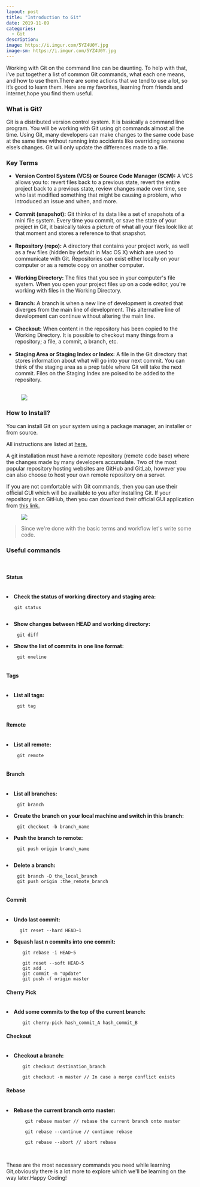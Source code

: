```yaml
---
layout: post
title: "Introduction to Git"
date: 2019-11-09
categories:
  - Git
description:
image: https://i.imgur.com/5YZ4U0Y.jpg
image-sm: https://i.imgur.com/5YZ4U0Y.jpg
---
```


Working with Git on the command line can be daunting. To help with that, i’ve put together a list of common Git commands, what each one means, and how to use them.There are some actions that we tend to use a lot, so it’s good to learn them. Here are my favorites, learning from friends and internet,hope you find them useful.
<br>

<h3>What is Git? </h3>

Git is a distributed version control system. It is basically a command line program. You will be working with Git using git commands almost all the time. Using Git, many developers can make changes to the same code base at the same time without running into accidents like overriding someone else’s changes. Git will only update the differences made to a file.

<h3>Key Terms</h3>


<ul>
  <li><strong>Version Control System (VCS) or Source Code Manager (SCM):</strong> A VCS allows you to:
revert files back to a previous state, revert the entire project back to a previous state,
review changes made over time, see who last modified something that might be causing
a problem, who introduced an issue and when, and more. </li><br>
  <li><strong>Commit (snapshot):</strong> Git thinks of its data like a set of snapshots of a mini file system.
Every time you commit, or save the state of your project in Git, it basically takes a
picture of what all your files look like at that moment and stores a reference to that
snapshot. </li><br>
  <li><strong>Repository (repo):</strong> A directory that contains your project work, as well as a few files
(hidden by default in Mac OS X) which are used to communicate with Git. Repositories
can exist either locally on your computer or as a remote copy on another computer.</li><br>
  <li><strong>Working Directory:</strong> The files that you see in your computer's file system. When you
open your project files up on a code editor, you're working with files in the Working
Directory. </li><br>

  <li><strong>Branch:</strong> A branch is when a new line of development is created that diverges from the
main line of development. This alternative line of development can continue without
altering the main line.</li><br>

  <li><strong>Checkout:</strong> When content in the repository has been copied to the Working Directory. It
is possible to checkout many things from a repository; a file, a commit, a branch, etc. </li><br>

  <li><strong>Staging Area or Staging Index or Index:</strong> A file in the Git directory that stores
information about what will go into your next commit. You can think of the staging area
as a prep table where Git will take the next commit. Files on the Staging Index are
poised to be added to the repository.</li><br>


</ul>

<figure>
    <img src="https://i.imgur.com/FC2c36ig.jpg" align ="middle">

</figure>

<h3>How to Install?</h3>
 You can install Git on your system using a package manager, an installer or from source.<br>

All instructions are listed at <a href="https://git-scm.com/book/en/v2/Getting-Started-Installing-Git" title="Install Git">here.</a><br>

A git installation must have a remote repository (remote code base) where the changes made by many developers accumulate. Two of the most popular repository hosting websites are GitHub and GitLab, however you can also choose to host your own remote repository on a server.

If you are not comfortable with Git commands, then you can use their official GUI which will be available to you after installing Git. If your repository is on GitHub, then you can download their official GUI application from <a href="https://desktop.github.com/" title="Install Git">this link.</a>

<figure>

  <img src="https://i.imgur.com/hT65vks.jpg" align ="middle">
  
</figure>



<blockquote>Since we're done with the basic terms and workflow let's write some code.
  
</blockquote>

<h3>Useful commands</h3><br>
<h4>Status</h4><br>
  <li><strong>Check the status of working directory and staging area:</strong>

   <pre><code>   git status
 </code></pre>  


 <li><strong>Show changes between HEAD and working directory:</strong>

  <pre><code>    git diff
</code></pre>
   
  
   
  

<li><strong>Show the list of commits in one line format:</strong>

  <pre><code>    git oneline
 </code></pre>

<h4>Tags</h4><br>  
  

  <li><strong>List all tags:</strong>

   <pre><code>    git tag
  </code></pre>

<h4>Remote</h4><br>
  

<li><strong>List all remote:</strong>

  <pre><code>    git remote
  </code></pre>
  
<h4> Branch</h4><br>
  <li><strong>List all branches:</strong>

   <pre><code>    git branch
</code></pre>
  
<li><strong>Create the branch on your local machine and switch in this branch:</strong>

   <pre><code>    git checkout -b branch_name
</code></pre>
  

  <li><strong>Push the branch to remote:</strong>

   <pre><code>    git push origin branch_name
  </code></pre>



  <li><strong>Delete a branch:</strong>

  <pre><code>    git branch -D the_local_branch
    git push origin :the_remote_branch
  </code></pre>

<h4>Commit</h4><br>

  <li><strong>Undo last commit:</strong>

  <pre><code>     git reset --hard HEAD~1
</code></pre>

<li><strong>Squash last n commits into one commit:</strong>

 <pre><code>      git rebase -i HEAD~5

      git reset --soft HEAD~5
      git add .
      git commit -m "Update"
      git push -f origin master
</code></pre>  
<h4>Cherry Pick</h4><br>

<li><strong>Add some commits to the top of the current branch:</strong>

  <pre><code>      git cherry-pick hash_commit_A hash_commit_B
</code></pre>  

<h4>Checkout</h4><br>

<li><strong>Checkout a branch:</strong>

  <pre><code>      git checkout destination_branch

      git checkout -m master // In case a merge conflict exists
</code></pre>
  <h4>Rebase</h4><br>

<li><strong>Rebase the current branch onto master:</strong>

<pre><code>       git rebase master // rebase the current branch onto master

       git rebase --continue // continue rebase

       git rebase --abort // abort rebase
</code></pre>
<br>

These are the most necessary commands you need while learning Git,obviously there is a lot more to explore which we'll be learning on the way later.Happy Coding!
